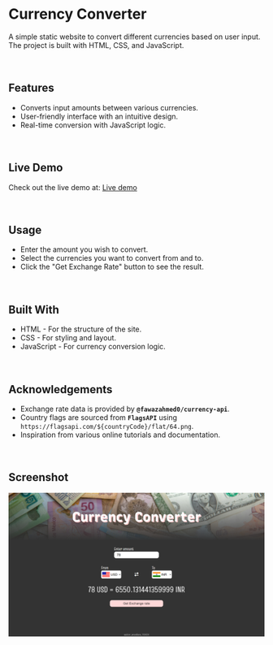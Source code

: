 # Currency Converter

A simple static website to convert different currencies based on user input. The project is built with HTML, CSS, and JavaScript.
<br><br><br>

## Features

- Converts input amounts between various currencies.
- User-friendly interface with an intuitive design.
- Real-time conversion with JavaScript logic.
<br><br><br>

## Live Demo

Check out the live demo at: [Live demo](https://amanranahere.github.io/Currency-Converter/)
<br><br><br>

## Usage
- Enter the amount you wish to convert.
- Select the currencies you want to convert from and to.
- Click the "Get Exchange Rate" button to see the result.
<br><br><br>  

## Built With

- HTML - For the structure of the site.
- CSS - For styling and layout.
- JavaScript - For currency conversion logic.
<br><br><br>

## Acknowledgements

- Exchange rate data is provided by **`@fawazahmed0/currency-api`**.
- Country flags are sourced from **`FlagsAPI`** using `https://flagsapi.com/${countryCode}/flat/64.png`.
- Inspiration from various online tutorials and documentation.
<br><br><br>

## Screenshot

![Screenshot](./assets/Screenshot.png)

